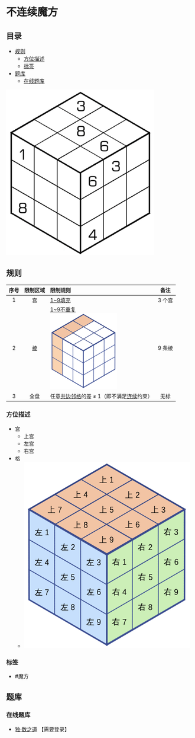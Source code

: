 # 不连续魔方
<!-- START doctoc generated TOC please keep comment here to allow auto update -->
<!-- DON'T EDIT THIS SECTION, INSTEAD RE-RUN doctoc TO UPDATE -->
## 目录

- [规则](#%E8%A7%84%E5%88%99)
  - [方位描述](#%E6%96%B9%E4%BD%8D%E6%8F%8F%E8%BF%B0)
  - [标签](#%E6%A0%87%E7%AD%BE)
- [题库](#%E9%A2%98%E5%BA%93)
  - [在线题库](#%E5%9C%A8%E7%BA%BF%E9%A2%98%E5%BA%93)

<!-- END doctoc generated TOC please keep comment here to allow auto update -->

![题](../../images/sudoku/不连续魔方.png)

## 规则

| 序号  | 限制区域 | 限制规则                                               |  备注  |
|:---:|:----:|:---------------------------------------------------|:----:|
|  1  |  宫   | [1~9填充]                                            | 3 个宫 |
|  2  | [棱]  | [1~9不重复] <br/>![题](../../images/position/魔方/棱.png) | 9 条棱 |
|  3  |  全盘  | 任意[共边邻格]的差 ≠ 1（即不满足[连续]约束）                         |  无标  |

### 方位描述

- 宫
  - 上宫
  - 左宫
  - 右宫
- 格
  - ![题](../../images/position/魔方/格.png)

### 标签

- #魔方

## 题库

### 在线题库

- [独·数之道](http://www.sudokufans.org.cn/lx/game.index.php?type=ncmf) 【需要登录】

[1~9填充]: ../../rules/rules.md#1to9填充

[棱]: ../../rules/rules.md#棱

[1~9不重复]: ../../rules/rules.md#1to9不重复

[连续]: ../../rules/rules.md#连续

[共边邻格]: ../../rules/rules.md#共边邻格
